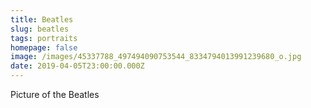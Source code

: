 ```yaml
---
title: Beatles
slug: beatles
tags: portraits
homepage: false
image: /images/45337788_497494090753544_8334794013991239680_o.jpg
date: 2019-04-05T23:00:00.000Z
---
```

Picture of the Beatles
